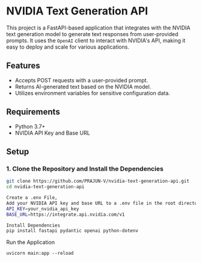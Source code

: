 # NVIDIA Text Generation API

This project is a FastAPI-based application that integrates with the NVIDIA text generation model to generate text responses from user-provided prompts. It uses the `OpenAI` client to interact with NVIDIA's API, making it easy to deploy and scale for various applications.

## Features
- Accepts POST requests with a user-provided prompt.
- Returns AI-generated text based on the NVIDIA model.
- Utilizes environment variables for sensitive configuration data.

## Requirements
- Python 3.7+
- NVIDIA API Key and Base URL

## Setup

### 1. Clone the Repository and Install the Dependencies
```bash
git clone https://github.com/PRAJUN-V/nvidia-text-generation-api.git
cd nvidia-text-generation-api

Create a .env File,
Add your NVIDIA API key and base URL to a .env file in the root directory of the project:
API_KEY=your_nvidia_api_key
BASE_URL=https://integrate.api.nvidia.com/v1

Install Dependencies
pip install fastapi pydantic openai python-dotenv
```

Run the Application
```markdown
uvicorn main:app --reload
```